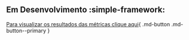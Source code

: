 ## Em Desenvolvimento :simple-framework:


[Para visualizar os resultados das métricas clique aqui](https://github.com/pedromateusalmeida/aviacao_brasileira/blob/main/scripts_v2/5_3_model_train.ipynb.ipynb){ .md-button .md-button--primary }